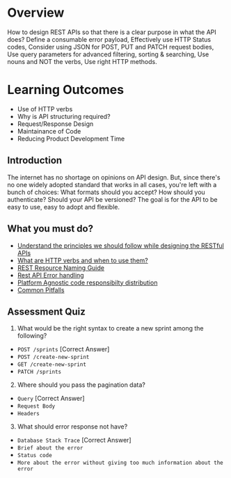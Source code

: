 # Overview
How to design REST APIs so that there is a clear purpose in what the API does? Define a consumable error payload,
Effectively use HTTP Status codes, Consider using JSON for POST, PUT and PATCH request bodies, Use query parameters for advanced filtering, sorting & searching, Use nouns and NOT the verbs, Use right HTTP methods.

# Learning Outcomes
- Use of HTTP verbs
- Why is API structuring required?
- Request/Response Design
- Maintainance of Code
- Reducing Product Development Time

## Introduction
The internet has no shortage on opinions on API design. But, since there's no one widely adopted standard that works in all cases, you're left with a bunch of choices: What formats should you accept? How should you authenticate? Should your API be versioned? The goal is for the API to be easy to use, easy to adopt and flexible.

## What you must do?
- [Understand the principles we should follow while designing the RESTful APIs](https://hackernoon.com/restful-api-design-step-by-step-guide-2f2c9f9fcdbf)
- [What are HTTP verbs and when to use them?](https://www.restapitutorial.com/lessons/httpmethods.html)
- [REST Resource Naming Guide](https://restfulapi.net/resource-naming/)
- [Rest API Error handling](https://dzone.com/articles/rest-api-error-handling-problem-details-response)
- [Platform Agnostic code responsibilty distribution](https://blog.feathersjs.com/design-patterns-for-modern-web-apis-1f046635215)
- [Common Pitfalls](https://blog.usejournal.com/how-not-to-design-restful-apis-fb4892d9057a)

## Assessment Quiz
1. What would be the right syntax to create a new sprint among the following?
- `POST /sprints` [Correct Answer]
- `POST /create-new-sprint`
- `GET /create-new-sprint`
- `PATCH /sprints`

2. Where should you pass the pagination data?
- `Query` [Correct Answer]
- `Request Body`
- `Headers`

3. What should error response not have?
- `Database Stack Trace` [Correct Answer]
- `Brief about the error`
- `Status code`
- `More about the error without giving too much information about the error`
